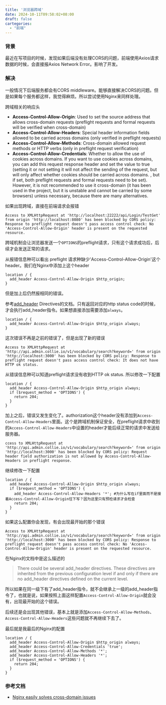 ```yaml
---
title: '浏览器跨域'
date: 2024-10-11T09:58:02+08:00
draft: false
cartegories:
  - "前端"
---
```


### 背景

最近在写项目的时候，发现如果后端没有处理CORS的问题，前端使用Axios请求数据的时候，会直接报Axios Network Error。影响了开发。


### 解决

一般情况下后端服务都会有CORS middleware。能够直接解决CORS的问题。但是如果每个服务都这样，我觉得麻烦。所以尝试使用Nginx来同样处理。

跨域相关的响应头

* **Access-Control-Allow-Origin**: Used to set the source address that allows cross-domain requests (preflight requests and formal requests will be verified when cross-domain)
* **Access-Control-Allow-Headers**: Special header information fields allowed to be carried across domains (only verified in preflight requests)
* **Access-Control-Allow-Methods**: Cross-domain allowed request methods or HTTP verbs (only in preflight request verification)
* **Access-Control-Allow-Credentials**: Whether to allow the use of cookies across domains. If you want to use cookies across domains, you can add this request response header and set the value to true (setting it or not setting it will not affect the sending of the request, but will only affect whether cookies should be carried across domains. , but if set, both preflight requests and formal requests need to be set). However, it is not recommended to use it cross-domain (it has been used in the project, but it is unstable and cannot be carried by some browsers) unless necessary, because there are many alternatives.

如果出现跨域，直接在前端请求会报错

```
Access to XMLHttpRequest at 'http://localhost:22222/api/Login/TestGet' from origin 'http://localhost:8080' has been blocked by CORS policy: Response to preflight request doesn't pass access control check: No 'Access-Control-Allow-Origin' header is present on the requested resource.
```

跨域机制会让浏览器发送一个`OPTIONS`的preflight请求，只有这个请求成功后，后续才会发送正常的请求。

从报错信息种可以看出 preflight 请求种缺少'Access-Control-Allow-Origin'这个header。我们在Nginx中添加上这个header

```
location / {
  add_header Access-Control-Allow-Origin $http_origin;
}
```

但是加上后仍然报相同的错误。

参考[add_header](https://nginx.org/en/docs/http/ngx_http_headers_module.html) Directives的文档。只有返回对应的http status code的时候，才会执行add_header指令。如果想直接添加需要添加`always`。

```
location / {
  add_header Access-Control-Allow-Origin $http_origin always;
}
```

这次错误不再是之前的错误了，但是出现了新的错误

```
Access to XMLHttpRequest at 'http://api.admin.collie.io/v1/vocabulary/search?keyword=' from origin 'http://localhost:3000' has been blocked by CORS policy: Response to preflight request doesn't pass access control check: It does not have HTTP ok status.
```

从错误信息种可以知道preflight请求没有收到HTTP ok status. 所以修改一下配置


```
location / {
  add_header Access-Control-Allow-Origin $http_origin always;
  if ($request_method = 'OPTIONS') {
    return 204;
  }
}
```

加上之后，错误又发生变化了。authorization这个header没有添加到`Access-Control-Allow-Headers`里面。这个是跨域机制保证安全，在preflight请求中收到的`Access-Control-Allow-Headers`中设置的header才能后续正常的请求中发送给服务器。

```
ccess to XMLHttpRequest at 'http://api.admin.collie.io/v1/vocabulary/search?keyword=' from origin 'http://localhost:3000' has been blocked by CORS policy: Request header field authorization is not allowed by Access-Control-Allow-Headers in preflight response.
```

继续修改一下配置

```
location / {
  add_header Access-Control-Allow-Origin $http_origin always;
  if ($request_method = 'OPTIONS') {
    add_header Access-Control-Allow-Headers '*'; #为什么写在if里面而不是接着Access-Control-Allow-Origin往下写？因为这里只有预检请求才会检查  
    return 204;
  }
}
```

如果这么配置你会发现，有会出现最开始的那个错误

```
Access to XMLHttpRequest at 'http://api.admin.collie.io/v1/vocabulary/search?keyword=' from origin 'http://localhost:3000' has been blocked by CORS policy: Response to preflight request doesn't pass access control check: No 'Access-Control-Allow-Origin' header is present on the requested resource.
```

在Nginx的文档中是这么描述的

> There could be several add_header directives. These directives are inherited from the previous configuration level if and only if there are no add_header directives defined on the current level.

所以如果在同一级下有了add_header指令，就不会继承上一级的add_header指令了，也就是说，如果按照上面这样配置`Access-Control-Allow-Origin`就会没有，出现最开始的这个错误。

后续还是会出现其他错误，基本上就是添加`Access-Control-Allow-Methods`、`Access-Control-Allow-Headers`这些问题就不再继续下去了。

最后就是我最后的Nginx的配置

```
location / {
  add_header Access-Control-Allow-Origin $http_origin always;
  add_header Access-Control-Allow-Credentials 'true';
  add_header Access-Control-Allow-Methods '*';
  add_header Access-Control-Allow-Headers '*';
  if ($request_method = 'OPTIONS') {
    return 204;
  }
}
```

### 参考文档

* [Nginx easily solves cross-domain issues](https://medium.com/@hubian/nginx-easily-solves-cross-domain-issues-009b95a5185e)